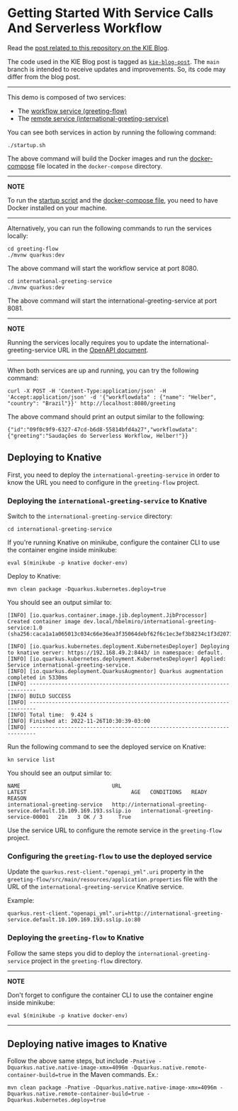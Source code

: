 # Getting Started With Service Calls And Serverless Workflow

Read the [post related to this repository on the KIE Blog](https://blog.kie.org/2022/05/getting-started-with-service-calls-and-serverless-workflow.html).

The code used in the KIE Blog post is tagged as [`kie-blog-post`](https://github.com/hbelmiro/getting-started-with-serverless-workflow/tree/kie-blog-post). The `main` branch is intended to receive updates and improvements. So, its code may differ from the blog post.

----

This demo is composed of two services:
- The [workflow service (greeting-flow)](greeting-flow)
- The [remote service (international-greeting-service)](international-greeting-service)

You can see both services in action by running the following command:

```shell
./startup.sh
```

The above command will build the Docker images and run the [docker-compose](docker-compose/docker-compose.yml) file
located in the `docker-compose` directory.

---
**NOTE**

To run the [startup script](startup.sh) and the [docker-compose file](docker-compose/docker-compose.yml), you need to 
have Docker installed on your machine.

---

Alternatively, you can run the following commands to run the services locally:

```shell
cd greeting-flow
./mvnw quarkus:dev
```

The above command will start the workflow service at port 8080.

```shell
cd international-greeting-service
./mvnw quarkus:dev
```

The above command will start the international-greeting-service at port 8081.

---
**NOTE**

Running the services locally requires you to update the international-greeting-service URL
in the [OpenAPI document](greeting-flow/src/main/resources/openapi.yml).

---

When both services are up and running, you can try the following command:

```shell
curl -X POST -H 'Content-Type:application/json' -H 'Accept:application/json' -d '{"workflowdata" : {"name": "Helber", "country": "Brazil"}}' http://localhost:8080/greeting
```

The above command should print an output similar to the following:

```shell
{"id":"09f0c9f9-6327-47cd-b6d8-55814bfd4a27","workflowdata":{"greeting":"Saudações do Serverless Workflow, Helber!"}}
```

## Deploying to Knative

First, you need to deploy the `international-greeting-service` in order to know the URL you need to configure in the `greeting-flow` project.

### Deploying the `international-greeting-service` to Knative

Switch to the `international-greeting-service` directory:

```shell
cd international-greeting-service
```

If you're running Knative on minikube, configure the container CLI to use the container engine inside minikube:

```shell
eval $(minikube -p knative docker-env)
```

Deploy to Knative:

```shell
mvn clean package -Dquarkus.kubernetes.deploy=true
```

You should see an output similar to:

```shell
[INFO] [io.quarkus.container.image.jib.deployment.JibProcessor] Created container image dev.local/hbelmiro/international-greeting-service:1.0 (sha256:caca1a1a065013c034c66e36ea3f35064debf62f6c1ec3ef3b8234c1f3d20713)

[INFO] [io.quarkus.kubernetes.deployment.KubernetesDeployer] Deploying to knative server: https://192.168.49.2:8443/ in namespace: default.
[INFO] [io.quarkus.kubernetes.deployment.KubernetesDeployer] Applied: Service international-greeting-service.
[INFO] [io.quarkus.deployment.QuarkusAugmentor] Quarkus augmentation completed in 5330ms
[INFO] ------------------------------------------------------------------------
[INFO] BUILD SUCCESS
[INFO] ------------------------------------------------------------------------
[INFO] Total time:  9.424 s
[INFO] Finished at: 2022-11-26T10:30:39-03:00
[INFO] ------------------------------------------------------------------------
```

Run the following command to see the deployed service on Knative:

```
kn service list
```

You should see an output similar to:

```shell
NAME                             URL                                                                     LATEST                                 AGE   CONDITIONS   READY   REASON
international-greeting-service   http://international-greeting-service.default.10.109.169.193.sslip.io   international-greeting-service-00001   21m   3 OK / 3     True    
```

Use the service URL to configure the remote service in the `greeting-flow` project.

### Configuring the `greeting-flow` to use the deployed service

Update the `quarkus.rest-client."openapi_yml".uri` property in the `greeting-flow/src/main/resources/application.properties` file with the URL of the `international-greeting-service` Knative service.

Example:
```properties
quarkus.rest-client."openapi_yml".uri=http://international-greeting-service.default.10.109.169.193.sslip.io:80
```

### Deploying the `greeting-flow` to Knative

Follow the same steps you did to deploy the `international-greeting-service` project in the `greeting-flow` directory.

---
**NOTE**

Don't forget to configure the container CLI to use the container engine inside minikube:

```shell
eval $(minikube -p knative docker-env)
```
---

## Deploying native images to Knative

Follow the above same steps, but include `-Pnative -Dquarkus.native.native-image-xmx=4096m -Dquarkus.native.remote-container-build=true` in the Maven commands. Ex.:

```shell
mvn clean package -Pnative -Dquarkus.native.native-image-xmx=4096m -Dquarkus.native.remote-container-build=true -Dquarkus.kubernetes.deploy=true
```
